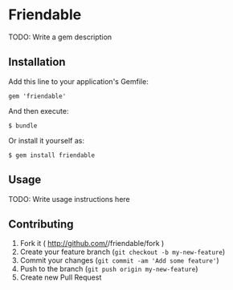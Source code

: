 # Friendable

TODO: Write a gem description

## Installation

Add this line to your application's Gemfile:

    gem 'friendable'

And then execute:

    $ bundle

Or install it yourself as:

    $ gem install friendable

## Usage

TODO: Write usage instructions here

## Contributing

1. Fork it ( http://github.com/<my-github-username>/friendable/fork )
2. Create your feature branch (`git checkout -b my-new-feature`)
3. Commit your changes (`git commit -am 'Add some feature'`)
4. Push to the branch (`git push origin my-new-feature`)
5. Create new Pull Request
